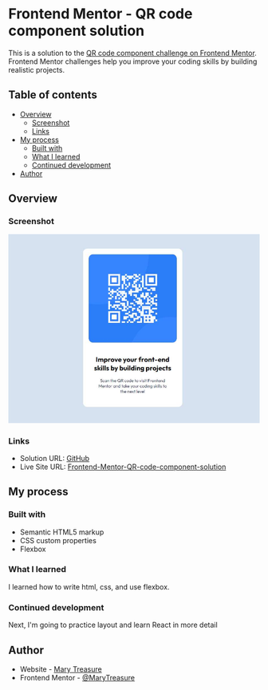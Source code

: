 # Frontend Mentor - QR code component solution

This is a solution to the [QR code component challenge on Frontend Mentor](https://www.frontendmentor.io/challenges/qr-code-component-iux_sIO_H). Frontend Mentor challenges help you improve your coding skills by building realistic projects. 

## Table of contents

- [Overview](#overview)
  - [Screenshot](#screenshot)
  - [Links](#links)
- [My process](#my-process)
  - [Built with](#built-with)
  - [What I learned](#what-i-learned)
  - [Continued development](#continued-development)
- [Author](#author)


## Overview

### Screenshot

![](./images/Snapshot_QR_Code.jpg)



### Links

- Solution URL: [GitHub](https://github.com/MaryTreasure/Frontend-Mentor-QR-code-component-solution)
- Live Site URL: [Frontend-Mentor-QR-code-component-solution](https://frontend-mentor-qr-code-component-solution-seven.vercel.app/)

## My process

### Built with

- Semantic HTML5 markup
- CSS custom properties
- Flexbox


### What I learned

I learned how to write html, css, and use flexbox.


### Continued development

Next, I'm going to practice layout and learn React in more detail

## Author

- Website - [Mary Treasure](https://github.com/MaryTreasure)
- Frontend Mentor - [@MaryTreasure](https://www.frontendmentor.io/profile/MaryTreasure)


